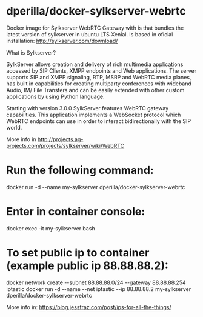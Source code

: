 # dperilla/docker-sylkserver-webrtc
Docker image for Sylkserver WebRTC Gateway with is that bundles the latest version of sylkserver in ubuntu LTS Xenial. Is based in oficial installation: http://sylkserver.com/download/

What is Sylkserver?

SylkServer allows creation and delivery of rich multimedia applications accessed by SIP Clients, XMPP endpoints and Web applications. The server supports SIP and XMPP signaling, RTP, MSRP and WebRTC media planes, has built in capabilities for creating multiparty conferences with wideband Audio, IM/ File Transfers and can be easily extended with other custom applications by using Python language.

Starting with version 3.0.0 SylkServer features WebRTC gateway capabilities. This application implements a WebSocket protocol which WebRTC endpoints can use in order to interact bidirectionally with the SIP world.

More info in http://projects.ag-projects.com/projects/sylkserver/wiki/WebRTC

# Run the following command:
docker run -d --name my-sylkserver dperilla/docker-sylkserver-webrtc

# Enter in container console:
docker exec -it my-sylkserver bash

# To set public ip to container (example public ip 88.88.88.2):
docker network create --subnet 88.88.88.0/24 --gateway 88.88.88.254 iptastic
docker run -d --name --net iptastic --ip 88.88.88.2 my-sylkserver dperilla/docker-sylkserver-webrtc

More info in:
https://blog.jessfraz.com/post/ips-for-all-the-things/



